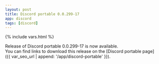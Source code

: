 ```yaml
---
layout: post
title: Discord portable 0.0.299-17
app: discord
tags: [discord]
---
```

{% include vars.html %}

Release of Discord portable 0.0.299-17 is now available.<br />
You can find links to download this release on the [Discord portable page]({{ var_seo_url | append: '/app/discord-portable' }}).